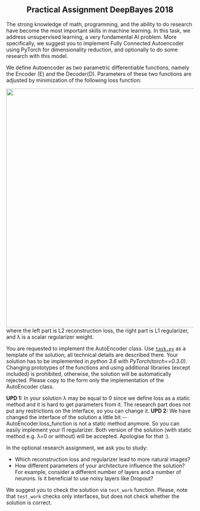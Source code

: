 <h2 align="center">Practical Assignment DeepBayes 2018</h2> 

The strong knowledge of math, programming, and the ability to do research have become the most important skills in machine learning. 
In this task, we address unsupervised learning, a very fundamental AI problem. 
More specifically, we suggest you to implement Fully Connected Autoencoder using PyTorch for dimensionality reduction, and optionally to do some research with this model. 

We define Autoencoder as two parametric differentiable functions, namely the Encoder (E) and the Decoder(D). Parameters of these two functions are adjusted by minimization of the following loss function:
<center>
  <div>
    <img src="http://ars-ashuha.ru/images/eq.png" align="middle" width="640"> 
  </div>
</center>
where the left part is L2 reconstruction loss, the right part is L1 regularizer, and λ is a scalar regularizer weight.  

You are requested to implement the AutoEncoder class. 
Use [ ```task.py```](https://bayesgroup.github.io/deepbayes-school/2018/task/task.py) as a template of the solution; all technical details are described there. 
Your solution has to be implemented in _python 3.6_ with _PyTorch(torch==0.3.0)_.
Changing prototypes of the functions and using additional libraries (except included) is prohibited, otherwise, the solution will be automatically rejected.
Please copy to the form only the implementation of the AutoEncoder class.

**UPD 1:** In your solution λ may be equal to 0 since we define loss as a static method and it is hard to get parameters from it. The research part does not put any restrictions on the interface, so you can change it.
**UPD 2:** We have changed the interface of the solution a little bit -- AutoEncoder.loss_function is not a static method anymore. So you can easily implement your l1 regularizer. Both version of the solution (with static method e.g. λ=0 or without) will be accepted. Apologise for that :).


In the optional research assignment, we ask you to study:

- Which reconstruction loss and regularizer lead to more natural images?
- How different parameters of your architecture influence the solution? For example, consider a different number of layers and a number of neurons. Is it beneficial to use noisy layers like Dropout?

We suggest you to check the solution via ```test_work``` function. 
Please, note that ```test_work``` checks only interfaces, but does not check whether the solution is correct.
